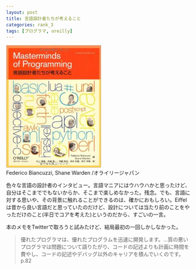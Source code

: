 ```yaml
---
layout: post
title: 言語設計者たちが考えること
categories: rank_3
tags: [プログラマ, oreilly]
---
```



<div class="book"><div class="book_image"><a href="http://www.amazon.co.jp/dp/4873114713"><img src="/images/masterminds_of_programming.jpg"></img></a></div><div class="book_info">Federico Biancuzzi, Shane Warden /オライリージャパン</div><div class="clear"></div></div>

色々な言語の設計者のインタビュー。言語マニアにはウハウハかと思ったけど、自分はそこまででもないからか、そこまで楽しめなかった。残念。でも、言語に対する思いや、その背景に触れることができるのは、確かにおもしろい。Eiffelは昔から良い言語だと思っていたのだけど、設計については当たり前のことをやっただけのこと(半日でコアを考えた)というのだから、すごいの一言。

本のメモをTwitterで取ろうと試みたけど、結局最初の一回しかしなかった。

> 優れたプログラマは、優れたプログラムを迅速に開発します。...質の悪いプログラマは問題について語りたがり、コードの記述よりも計画に時間を費やし、コードの記述やデバッグ以外のキャリアを積んでいくのです。p.82 
